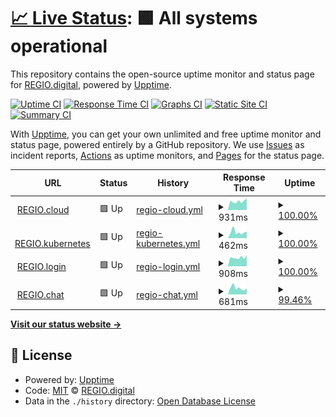# [📈 Live Status](https://status.regio.digital): <!--live status--> **🟩 All systems operational**

This repository contains the open-source uptime monitor and status page for [REGIO.digital](https://regio.digital), powered by [Upptime](https://github.com/upptime/upptime).

[![Uptime CI](https://github.com/regiocloud/uptime/workflows/Uptime%20CI/badge.svg)](https://github.com/regiocloud/uptime/actions?query=workflow%3A%22Uptime+CI%22)
[![Response Time CI](https://github.com/regiocloud/uptime/workflows/Response%20Time%20CI/badge.svg)](https://github.com/regiocloud/uptime/actions?query=workflow%3A%22Response+Time+CI%22)
[![Graphs CI](https://github.com/regiocloud/uptime/workflows/Graphs%20CI/badge.svg)](https://github.com/regiocloud/uptime/actions?query=workflow%3A%22Graphs+CI%22)
[![Static Site CI](https://github.com/regiocloud/uptime/workflows/Static%20Site%20CI/badge.svg)](https://github.com/regiocloud/uptime/actions?query=workflow%3A%22Static+Site+CI%22)
[![Summary CI](https://github.com/regiocloud/uptime/workflows/Summary%20CI/badge.svg)](https://github.com/regiocloud/uptime/actions?query=workflow%3A%22Summary+CI%22)

With [Upptime](https://upptime.js.org), you can get your own unlimited and free uptime monitor and status page, powered entirely by a GitHub repository. We use [Issues](https://github.com/regiocloud/uptime/issues) as incident reports, [Actions](https://github.com/regiocloud/uptime/actions) as uptime monitors, and [Pages](https://status.regio.digital) for the status page.

<!--start: status pages-->
<!-- This summary is generated by Upptime (https://github.com/upptime/upptime) -->
<!-- Do not edit this manually, your changes will be overwritten -->
<!-- prettier-ignore -->
| URL | Status | History | Response Time | Uptime |
| --- | ------ | ------- | ------------- | ------ |
| <img alt="" src="https://icons.duckduckgo.com/ip3/a.regiocloud.tech.ico" height="13"> [REGIO.cloud](https://a.regiocloud.tech) | 🟩 Up | [regio-cloud.yml](https://github.com/regiocloud/status/commits/HEAD/history/regio-cloud.yml) | <details><summary><img alt="Response time graph" src="./graphs/regio-cloud/response-time-week.png" height="20"> 931ms</summary><br><a href="https://status.regio.digital/history/regio-cloud"><img alt="Response time 1154" src="https://img.shields.io/endpoint?url=https%3A%2F%2Fraw.githubusercontent.com%2Fregiocloud%2Fstatus%2FHEAD%2Fapi%2Fregio-cloud%2Fresponse-time.json"></a><br><a href="https://status.regio.digital/history/regio-cloud"><img alt="24-hour response time 790" src="https://img.shields.io/endpoint?url=https%3A%2F%2Fraw.githubusercontent.com%2Fregiocloud%2Fstatus%2FHEAD%2Fapi%2Fregio-cloud%2Fresponse-time-day.json"></a><br><a href="https://status.regio.digital/history/regio-cloud"><img alt="7-day response time 931" src="https://img.shields.io/endpoint?url=https%3A%2F%2Fraw.githubusercontent.com%2Fregiocloud%2Fstatus%2FHEAD%2Fapi%2Fregio-cloud%2Fresponse-time-week.json"></a><br><a href="https://status.regio.digital/history/regio-cloud"><img alt="30-day response time 1189" src="https://img.shields.io/endpoint?url=https%3A%2F%2Fraw.githubusercontent.com%2Fregiocloud%2Fstatus%2FHEAD%2Fapi%2Fregio-cloud%2Fresponse-time-month.json"></a><br><a href="https://status.regio.digital/history/regio-cloud"><img alt="1-year response time 1154" src="https://img.shields.io/endpoint?url=https%3A%2F%2Fraw.githubusercontent.com%2Fregiocloud%2Fstatus%2FHEAD%2Fapi%2Fregio-cloud%2Fresponse-time-year.json"></a></details> | <details><summary><a href="https://status.regio.digital/history/regio-cloud">100.00%</a></summary><a href="https://status.regio.digital/history/regio-cloud"><img alt="All-time uptime 100.00%" src="https://img.shields.io/endpoint?url=https%3A%2F%2Fraw.githubusercontent.com%2Fregiocloud%2Fstatus%2FHEAD%2Fapi%2Fregio-cloud%2Fuptime.json"></a><br><a href="https://status.regio.digital/history/regio-cloud"><img alt="24-hour uptime 100.00%" src="https://img.shields.io/endpoint?url=https%3A%2F%2Fraw.githubusercontent.com%2Fregiocloud%2Fstatus%2FHEAD%2Fapi%2Fregio-cloud%2Fuptime-day.json"></a><br><a href="https://status.regio.digital/history/regio-cloud"><img alt="7-day uptime 100.00%" src="https://img.shields.io/endpoint?url=https%3A%2F%2Fraw.githubusercontent.com%2Fregiocloud%2Fstatus%2FHEAD%2Fapi%2Fregio-cloud%2Fuptime-week.json"></a><br><a href="https://status.regio.digital/history/regio-cloud"><img alt="30-day uptime 100.00%" src="https://img.shields.io/endpoint?url=https%3A%2F%2Fraw.githubusercontent.com%2Fregiocloud%2Fstatus%2FHEAD%2Fapi%2Fregio-cloud%2Fuptime-month.json"></a><br><a href="https://status.regio.digital/history/regio-cloud"><img alt="1-year uptime 100.00%" src="https://img.shields.io/endpoint?url=https%3A%2F%2Fraw.githubusercontent.com%2Fregiocloud%2Fstatus%2FHEAD%2Fapi%2Fregio-cloud%2Fuptime-year.json"></a></details>
| <img alt="" src="https://icons.duckduckgo.com/ip3/dashboard.okeanos.tech.ico" height="13"> [REGIO.kubernetes](https://dashboard.okeanos.tech) | 🟩 Up | [regio-kubernetes.yml](https://github.com/regiocloud/status/commits/HEAD/history/regio-kubernetes.yml) | <details><summary><img alt="Response time graph" src="./graphs/regio-kubernetes/response-time-week.png" height="20"> 462ms</summary><br><a href="https://status.regio.digital/history/regio-kubernetes"><img alt="Response time 436" src="https://img.shields.io/endpoint?url=https%3A%2F%2Fraw.githubusercontent.com%2Fregiocloud%2Fstatus%2FHEAD%2Fapi%2Fregio-kubernetes%2Fresponse-time.json"></a><br><a href="https://status.regio.digital/history/regio-kubernetes"><img alt="24-hour response time 319" src="https://img.shields.io/endpoint?url=https%3A%2F%2Fraw.githubusercontent.com%2Fregiocloud%2Fstatus%2FHEAD%2Fapi%2Fregio-kubernetes%2Fresponse-time-day.json"></a><br><a href="https://status.regio.digital/history/regio-kubernetes"><img alt="7-day response time 462" src="https://img.shields.io/endpoint?url=https%3A%2F%2Fraw.githubusercontent.com%2Fregiocloud%2Fstatus%2FHEAD%2Fapi%2Fregio-kubernetes%2Fresponse-time-week.json"></a><br><a href="https://status.regio.digital/history/regio-kubernetes"><img alt="30-day response time 435" src="https://img.shields.io/endpoint?url=https%3A%2F%2Fraw.githubusercontent.com%2Fregiocloud%2Fstatus%2FHEAD%2Fapi%2Fregio-kubernetes%2Fresponse-time-month.json"></a><br><a href="https://status.regio.digital/history/regio-kubernetes"><img alt="1-year response time 436" src="https://img.shields.io/endpoint?url=https%3A%2F%2Fraw.githubusercontent.com%2Fregiocloud%2Fstatus%2FHEAD%2Fapi%2Fregio-kubernetes%2Fresponse-time-year.json"></a></details> | <details><summary><a href="https://status.regio.digital/history/regio-kubernetes">100.00%</a></summary><a href="https://status.regio.digital/history/regio-kubernetes"><img alt="All-time uptime 98.24%" src="https://img.shields.io/endpoint?url=https%3A%2F%2Fraw.githubusercontent.com%2Fregiocloud%2Fstatus%2FHEAD%2Fapi%2Fregio-kubernetes%2Fuptime.json"></a><br><a href="https://status.regio.digital/history/regio-kubernetes"><img alt="24-hour uptime 100.00%" src="https://img.shields.io/endpoint?url=https%3A%2F%2Fraw.githubusercontent.com%2Fregiocloud%2Fstatus%2FHEAD%2Fapi%2Fregio-kubernetes%2Fuptime-day.json"></a><br><a href="https://status.regio.digital/history/regio-kubernetes"><img alt="7-day uptime 100.00%" src="https://img.shields.io/endpoint?url=https%3A%2F%2Fraw.githubusercontent.com%2Fregiocloud%2Fstatus%2FHEAD%2Fapi%2Fregio-kubernetes%2Fuptime-week.json"></a><br><a href="https://status.regio.digital/history/regio-kubernetes"><img alt="30-day uptime 97.76%" src="https://img.shields.io/endpoint?url=https%3A%2F%2Fraw.githubusercontent.com%2Fregiocloud%2Fstatus%2FHEAD%2Fapi%2Fregio-kubernetes%2Fuptime-month.json"></a><br><a href="https://status.regio.digital/history/regio-kubernetes"><img alt="1-year uptime 98.24%" src="https://img.shields.io/endpoint?url=https%3A%2F%2Fraw.githubusercontent.com%2Fregiocloud%2Fstatus%2FHEAD%2Fapi%2Fregio-kubernetes%2Fuptime-year.json"></a></details>
| <img alt="" src="https://icons.duckduckgo.com/ip3/auth.regio.digital.ico" height="13"> [REGIO.login](https://auth.regio.digital) | 🟩 Up | [regio-login.yml](https://github.com/regiocloud/status/commits/HEAD/history/regio-login.yml) | <details><summary><img alt="Response time graph" src="./graphs/regio-login/response-time-week.png" height="20"> 908ms</summary><br><a href="https://status.regio.digital/history/regio-login"><img alt="Response time 999" src="https://img.shields.io/endpoint?url=https%3A%2F%2Fraw.githubusercontent.com%2Fregiocloud%2Fstatus%2FHEAD%2Fapi%2Fregio-login%2Fresponse-time.json"></a><br><a href="https://status.regio.digital/history/regio-login"><img alt="24-hour response time 650" src="https://img.shields.io/endpoint?url=https%3A%2F%2Fraw.githubusercontent.com%2Fregiocloud%2Fstatus%2FHEAD%2Fapi%2Fregio-login%2Fresponse-time-day.json"></a><br><a href="https://status.regio.digital/history/regio-login"><img alt="7-day response time 908" src="https://img.shields.io/endpoint?url=https%3A%2F%2Fraw.githubusercontent.com%2Fregiocloud%2Fstatus%2FHEAD%2Fapi%2Fregio-login%2Fresponse-time-week.json"></a><br><a href="https://status.regio.digital/history/regio-login"><img alt="30-day response time 987" src="https://img.shields.io/endpoint?url=https%3A%2F%2Fraw.githubusercontent.com%2Fregiocloud%2Fstatus%2FHEAD%2Fapi%2Fregio-login%2Fresponse-time-month.json"></a><br><a href="https://status.regio.digital/history/regio-login"><img alt="1-year response time 999" src="https://img.shields.io/endpoint?url=https%3A%2F%2Fraw.githubusercontent.com%2Fregiocloud%2Fstatus%2FHEAD%2Fapi%2Fregio-login%2Fresponse-time-year.json"></a></details> | <details><summary><a href="https://status.regio.digital/history/regio-login">100.00%</a></summary><a href="https://status.regio.digital/history/regio-login"><img alt="All-time uptime 100.00%" src="https://img.shields.io/endpoint?url=https%3A%2F%2Fraw.githubusercontent.com%2Fregiocloud%2Fstatus%2FHEAD%2Fapi%2Fregio-login%2Fuptime.json"></a><br><a href="https://status.regio.digital/history/regio-login"><img alt="24-hour uptime 100.00%" src="https://img.shields.io/endpoint?url=https%3A%2F%2Fraw.githubusercontent.com%2Fregiocloud%2Fstatus%2FHEAD%2Fapi%2Fregio-login%2Fuptime-day.json"></a><br><a href="https://status.regio.digital/history/regio-login"><img alt="7-day uptime 100.00%" src="https://img.shields.io/endpoint?url=https%3A%2F%2Fraw.githubusercontent.com%2Fregiocloud%2Fstatus%2FHEAD%2Fapi%2Fregio-login%2Fuptime-week.json"></a><br><a href="https://status.regio.digital/history/regio-login"><img alt="30-day uptime 100.00%" src="https://img.shields.io/endpoint?url=https%3A%2F%2Fraw.githubusercontent.com%2Fregiocloud%2Fstatus%2FHEAD%2Fapi%2Fregio-login%2Fuptime-month.json"></a><br><a href="https://status.regio.digital/history/regio-login"><img alt="1-year uptime 100.00%" src="https://img.shields.io/endpoint?url=https%3A%2F%2Fraw.githubusercontent.com%2Fregiocloud%2Fstatus%2FHEAD%2Fapi%2Fregio-login%2Fuptime-year.json"></a></details>
| <img alt="" src="https://icons.duckduckgo.com/ip3/element.regio.chat.ico" height="13"> [REGIO.chat](https://element.regio.chat) | 🟩 Up | [regio-chat.yml](https://github.com/regiocloud/status/commits/HEAD/history/regio-chat.yml) | <details><summary><img alt="Response time graph" src="./graphs/regio-chat/response-time-week.png" height="20"> 681ms</summary><br><a href="https://status.regio.digital/history/regio-chat"><img alt="Response time 736" src="https://img.shields.io/endpoint?url=https%3A%2F%2Fraw.githubusercontent.com%2Fregiocloud%2Fstatus%2FHEAD%2Fapi%2Fregio-chat%2Fresponse-time.json"></a><br><a href="https://status.regio.digital/history/regio-chat"><img alt="24-hour response time 628" src="https://img.shields.io/endpoint?url=https%3A%2F%2Fraw.githubusercontent.com%2Fregiocloud%2Fstatus%2FHEAD%2Fapi%2Fregio-chat%2Fresponse-time-day.json"></a><br><a href="https://status.regio.digital/history/regio-chat"><img alt="7-day response time 681" src="https://img.shields.io/endpoint?url=https%3A%2F%2Fraw.githubusercontent.com%2Fregiocloud%2Fstatus%2FHEAD%2Fapi%2Fregio-chat%2Fresponse-time-week.json"></a><br><a href="https://status.regio.digital/history/regio-chat"><img alt="30-day response time 650" src="https://img.shields.io/endpoint?url=https%3A%2F%2Fraw.githubusercontent.com%2Fregiocloud%2Fstatus%2FHEAD%2Fapi%2Fregio-chat%2Fresponse-time-month.json"></a><br><a href="https://status.regio.digital/history/regio-chat"><img alt="1-year response time 736" src="https://img.shields.io/endpoint?url=https%3A%2F%2Fraw.githubusercontent.com%2Fregiocloud%2Fstatus%2FHEAD%2Fapi%2Fregio-chat%2Fresponse-time-year.json"></a></details> | <details><summary><a href="https://status.regio.digital/history/regio-chat">99.46%</a></summary><a href="https://status.regio.digital/history/regio-chat"><img alt="All-time uptime 99.85%" src="https://img.shields.io/endpoint?url=https%3A%2F%2Fraw.githubusercontent.com%2Fregiocloud%2Fstatus%2FHEAD%2Fapi%2Fregio-chat%2Fuptime.json"></a><br><a href="https://status.regio.digital/history/regio-chat"><img alt="24-hour uptime 100.00%" src="https://img.shields.io/endpoint?url=https%3A%2F%2Fraw.githubusercontent.com%2Fregiocloud%2Fstatus%2FHEAD%2Fapi%2Fregio-chat%2Fuptime-day.json"></a><br><a href="https://status.regio.digital/history/regio-chat"><img alt="7-day uptime 99.46%" src="https://img.shields.io/endpoint?url=https%3A%2F%2Fraw.githubusercontent.com%2Fregiocloud%2Fstatus%2FHEAD%2Fapi%2Fregio-chat%2Fuptime-week.json"></a><br><a href="https://status.regio.digital/history/regio-chat"><img alt="30-day uptime 99.81%" src="https://img.shields.io/endpoint?url=https%3A%2F%2Fraw.githubusercontent.com%2Fregiocloud%2Fstatus%2FHEAD%2Fapi%2Fregio-chat%2Fuptime-month.json"></a><br><a href="https://status.regio.digital/history/regio-chat"><img alt="1-year uptime 99.85%" src="https://img.shields.io/endpoint?url=https%3A%2F%2Fraw.githubusercontent.com%2Fregiocloud%2Fstatus%2FHEAD%2Fapi%2Fregio-chat%2Fuptime-year.json"></a></details>

<!--end: status pages-->

[**Visit our status website →**](https://status.regio.digital)

## 📄 License

- Powered by: [Upptime](https://github.com/upptime/upptime)
- Code: [MIT](./LICENSE) © [REGIO.digital](https://regio.digital)
- Data in the `./history` directory: [Open Database License](https://opendatacommons.org/licenses/odbl/1-0/)
